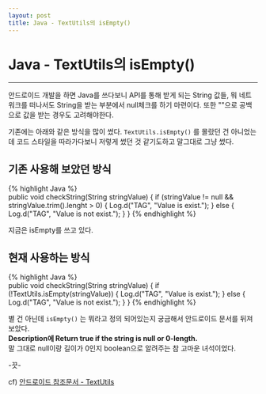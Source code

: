 ```yaml
---
layout: post
title: Java - TextUtils의 isEmpty()
---
```


# Java - TextUtils의 isEmpty()

---

안드로이드 개발을 하면 Java를 쓰다보니 API를 통해 받게 되는 String 값들, 뭐 네트워크를 떠나서도 String을 받는 부분에서 null체크를 하기 마련이다. 또한 ""으로 공백으로 값을 받는 경우도 고려해야한다.  

기존에는 아래와 같은 방식을 많이 썼다. `TextUtils.isEmpty()` 를 몰랐던 건 아니었는데 코드 스타일을 따라가다보니 저렇게 썼던 것 같기도하고 말그대로 그냥 썼다.  

## 기존 사용해 보았던 방식  
{% highlight Java %}  
public void checkString(String stringValue) {
    if (stringValue != null && stringValue.trim().lenght > 0) {
        Log.d("TAG", "Value is exist.");
    } else {
        Log.d("TAG", "Value is not exist.");
    }
}
{% endhighlight %}

지금은 isEmpty를 쓰고 있다.  

## 현재 사용하는 방식  
{% highlight Java %}  
public void checkString(String stringValue) {
    if (!TextUtils.isEmpty(stringValue)) {
        Log.d("TAG", "Value is exist.");
    } else {
        Log.d("TAG", "Value is not exist.");
    }
}
{% endhighlight %}

별 건 아닌데 `isEmpty()` 는 뭐라고 정의 되어있는지 궁금해서 안드로이드 문서를 뒤져보았다.  
**Description에 Return true if the string is null or 0-length.**  
말 그대로 null이랑 길이가 0인지 boolean으로 알려주는 참 고마운 녀석이었다.  

-끗-  


cf) [안드로이드 참조문서 - TextUtils](https://developer.android.com/reference/android/text/TextUtils.html)  
